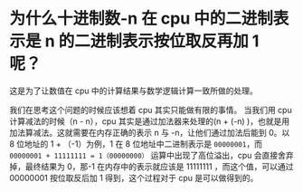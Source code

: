 # 为什么十进制数-n 在 cpu 中的二进制表示是 n 的二进制表示按位取反再加 1 呢？

这是为了让数值在 cpu 中的计算结果与数学逻辑计算一致所做的处理。

我们在思考这个问题的时候应该想着 cpu 其实只能做有限的事情。
当我们用 cpu 计算减法的时候（n - n），cpu 其实是通过加法器来处理的(n + (-n) )，也就是用加法算减法。这就需要在内存正确的表示 n 与 -n，让他们通过加法后能到 0。以 8 位地址的 1 + （-1）为例，1 在 8 位地址中二进制表示是 `00000001`，而`00000001 + 11111111 = 1（00000000）` 运算中出现了高位溢出，cpu 会直接舍弃掉，最终结果为 0，那-1 在内存中的表示就应该是 11111111 ，而这个值，可以通过 00000001 按位取反后加 1 得到，这个过程对于 cpu 是可以做得到的。
